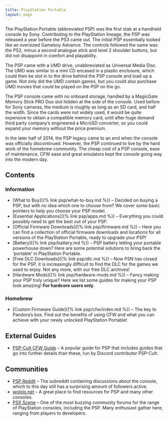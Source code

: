 ```yaml
---
title: PlayStation Portable
layout: page
---
```


The PlayStation Portable (abbreviated PSP) was the first stab at a handheld console by Sony. Contributing to the PlayStation lineage, the PSP was released a year before the PS3 came out. The initial PSP essentially looked like an oversized Gameboy Advance. The controls followed the same was the PS2, minus a second analogue stick and level 2 shoulder buttons, but did not disappoint in comfort and playability.

The PSP came with a UMD drive, unabbreviated as Universal Media Disc. The UMD was similar to a mini CD encased in a plastic enclosure, which could then be slot in to the drive behind the PSP console and load up a game. Not only did the UMD contain games, but you could also purchase UMD movies that could be played on the PSP on the go.

The PSP console came with no onboard storage, handled by a MagicGate Memory Stick PRO Duo slot hidden at the side of the console. Used before for Sony cameras, the medium is roughly as long as an SD card, and half the width. Since the cards were not widely used, it would be quite expensive to obtain a compatible memory card, until after huge demand third party company’s engineered a MicroSD converter, so you could expand your memory without the price premium.

In the later half of 2014, the PSP legacy came to an end when the console was officially discontinued. However, the PSP continued to live by the hard work of the homebrew community. The cheap cost of a PSP console, ease of maintenance, CFW ease and great emulators kept the console going way into the modern day.

## Contents

### Information

* [What to Buy]({% link psp/what-to-buy.md %}) – Decided on buying a PSP, but with no idea which one to choose from? We cover some basic pointers to help you choose your PSP model.
* [Essential Applications]({% link psp/apps.md %}) – Everything you could possibly need to get the best out of your PSP.
* [Official Firmware Downloads]({% link psp/firmware.md %}) – Here you can find a collection of official firmware downloads and locations for all versions of the PlayStation Portable, ready to upgrade your PSP!
* [Battery]({% link psp/battery.md %}) – PSP battery letting your portable powerhouse down? Here are some potential solutions to bring back the ‘portable’ in PlayStation Portable.
* [Free DLC Downloads]({% link psp/dlc.md %}) – Now PSN has closed for the PSP, it is increasingly difficult to find the DLC for the games we used to enjoy. Not any more, with our free DLC archives!
* [Hardware Mods]({% link psp/hardware-mods.md %}) – Fancy making your PSP truly unique? Here we list some guides for making your PSP look amazing! **For hardcore users only**.

### Homebrew

* [Custom Firmware Guide]({% link psp/cfw/index.md %}) – The key to Pandora’s box. Find out the benefits of using CFW and what you can achieve with your newly unlocked PlayStation Portable!

## External Guides

* [PSP-Cult CFW Guide](https://sites.google.com/view/psp-cult/cfw-hacking-guide) – A popular guide for PSP that includes guides that go into further details than these, run by Discord contributor PSP-Cult.

## Communities

* [PSP Reddit](https://reddit.com/r/psp) – The subreddit containing discussions about the console, which to this day still has a surprising amount of followers active.
* [wololo.net](http://wololo.net/) – A great place to find resources for PSP and many other consoles.
* [PSX Scene](http://psx-scene.com/forums/) – One of the most buzzing community forums for the range of PlayStation consoles, including the PSP. Many enthusiast gather here, ranging from players to developers.

